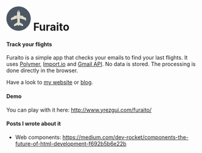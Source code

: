 # ![logo](www/img/logo.png) Furaito

#### Track your flights

Furaito is a simple app that checks your emails to find your last flights.
It uses [Polymer](http://www.polymer-project.org/), [Import.io](https://import.io/) and [Gmail API](https://developers.google.com/gmail/api/).
No data is stored. The processing is done directly in the browser.

Have a look to [my website](http://www.yrezgui.com/) or [blog](https://medium.com/@yrezgui).

#### Demo

You can play with it here: http://www.yrezgui.com/furaito/


#### Posts I wrote about it
- Web components: https://medium.com/dev-rocket/components-the-future-of-html-development-f692b5b6e22b
